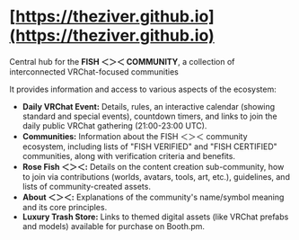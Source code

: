 # [https://theziver.github.io](https://theziver.github.io)

Central hub for the **FISH ＜＞＜ COMMUNITY**, a collection of interconnected VRChat-focused communities

It provides information and access to various aspects of the ecosystem:

*   **Daily VRChat Event:** Details, rules, an interactive calendar (showing standard and special events), countdown timers, and links to join the daily public VRChat gathering (21:00-23:00 UTC).
*   **Communities:** Information about the FISH ＜＞＜ community ecosystem, including lists of "FISH VERIFIED" and "FISH CERTIFIED" communities, along with verification criteria and benefits.
*   **Rose Fish ＜＞＜:** Details on the content creation sub-community, how to join via contributions (worlds, avatars, tools, art, etc.), guidelines, and lists of community-created assets.
*   **About ＜＞＜:** Explanations of the community's name/symbol meaning and its core principles.
*   **Luxury Trash Store:** Links to themed digital assets (like VRChat prefabs and models) available for purchase on Booth.pm.